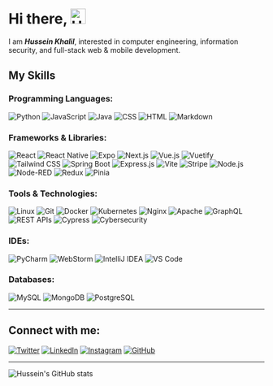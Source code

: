 # Hi there, <img src="https://camo.githubusercontent.com/0c732027af8a28d138e3698181f7be7c9b97d443b4beb9c7ce8ec4cffc6b4767/68747470733a2f2f6d656469612e67697068792e636f6d2f6d656469612f6876524a434c467a6361737252346961377a2f67697068792e676966" alt="Hi" width="30">

I am ***Hussein Khalil***, interested in computer engineering, information security, and full-stack web & mobile development.

## My Skills

### Programming Languages:
![Python](https://img.shields.io/badge/-Python-000?style=for-the-badge&logo=python)
![JavaScript](https://img.shields.io/badge/-JavaScript-000?style=for-the-badge&logo=javascript)
![Java](https://img.shields.io/badge/-Java-000?style=for-the-badge&logo=openjdk)
![CSS](https://img.shields.io/badge/-CSS-000?style=for-the-badge&logo=css3)
![HTML](https://img.shields.io/badge/-HTML5-000?style=for-the-badge&logo=html5)
![Markdown](https://img.shields.io/badge/-Markdown-000?style=for-the-badge&logo=markdown)

### Frameworks & Libraries:
![React](https://img.shields.io/badge/-React-000?style=for-the-badge&logo=react)
![React Native](https://img.shields.io/badge/-React%20Native-000?style=for-the-badge&logo=react)
![Expo](https://img.shields.io/badge/-Expo-000?style=for-the-badge&logo=expo)
![Next.js](https://img.shields.io/badge/-Next.js-000?style=for-the-badge&logo=next.js)
![Vue.js](https://img.shields.io/badge/-Vue.js-000?style=for-the-badge&logo=vue.js)
![Vuetify](https://img.shields.io/badge/-Vuetify-000?style=for-the-badge&logo=vuetify)
![Tailwind CSS](https://img.shields.io/badge/-Tailwind%20CSS-000?style=for-the-badge&logo=tailwindcss)
![Spring Boot](https://img.shields.io/badge/-Spring%20Boot-000?style=for-the-badge&logo=springboot)
![Express.js](https://img.shields.io/badge/-Express.js-000?style=for-the-badge&logo=express)
![Vite](https://img.shields.io/badge/-Vite-000?style=for-the-badge&logo=vite)
![Stripe](https://img.shields.io/badge/-Stripe-000?style=for-the-badge&logo=stripe)
![Node.js](https://img.shields.io/badge/-Node.js-000?style=for-the-badge&logo=node.js)
![Node-RED](https://img.shields.io/badge/-Node--RED-000?style=for-the-badge&logo=nodered)
![Redux](https://img.shields.io/badge/-Redux-000?style=for-the-badge&logo=redux)
![Pinia](https://img.shields.io/badge/-Pinia-000?style=for-the-badge&logo=pinia)

### Tools & Technologies:
![Linux](https://img.shields.io/badge/-Linux-000?style=for-the-badge&logo=linux)
![Git](https://img.shields.io/badge/-Git-000?style=for-the-badge&logo=git)
![Docker](https://img.shields.io/badge/-Docker-000?style=for-the-badge&logo=docker)
![Kubernetes](https://img.shields.io/badge/-Kubernetes-000?style=for-the-badge&logo=kubernetes)
![Nginx](https://img.shields.io/badge/-Nginx-000?style=for-the-badge&logo=nginx)
![Apache](https://img.shields.io/badge/-Apache-000?style=for-the-badge&logo=apache)
![GraphQL](https://img.shields.io/badge/-GraphQL-000?style=for-the-badge&logo=graphql)
![REST APIs](https://img.shields.io/badge/-REST%20APIs-000?style=for-the-badge&logo=api)
![Cypress](https://img.shields.io/badge/-Cypress-000?style=for-the-badge&logo=cypress)
![Cybersecurity](https://img.shields.io/badge/-Cybersecurity-000?style=for-the-badge&logo=security)

### IDEs:
![PyCharm](https://img.shields.io/badge/-PyCharm-000?style=for-the-badge&logo=pycharm)
![WebStorm](https://img.shields.io/badge/-WebStorm-000?style=for-the-badge&logo=webstorm)
![IntelliJ IDEA](https://img.shields.io/badge/-IntelliJ%20IDEA-000?style=for-the-badge&logo=intellijidea)
![VS Code](https://img.shields.io/badge/-Visual%20Studio%20Code-000?style=for-the-badge&logo=visualstudiocode)

### Databases:
![MySQL](https://img.shields.io/badge/-MySQL-000?style=for-the-badge&logo=mysql)
![MongoDB](https://img.shields.io/badge/-MongoDB-000?style=for-the-badge&logo=mongodb)
![PostgreSQL](https://img.shields.io/badge/-PostgreSQL-000?style=for-the-badge&logo=postgresql)

---

## Connect with me:
[![Twitter](https://img.shields.io/badge/-Twitter-000?style=for-the-badge&logo=twitter)](https://twitter.com/HusseinZa3em)
[![LinkedIn](https://img.shields.io/badge/-LinkedIn-000?style=for-the-badge&logo=linkedin)](https://www.linkedin.com/in/hussein-khalil-955a65222/)
[![Instagram](https://img.shields.io/badge/-Instagram-000?style=for-the-badge&logo=instagram)](https://www.instagram.com/huseeink852/)
[![GitHub](https://img.shields.io/badge/-GitHub-000?style=for-the-badge&logo=github)](https://github.com/HusseinSpi)

---

![Hussein's GitHub stats](https://github-readme-stats.vercel.app/api?username=HusseinSpi&show_icons=true&theme=dracula)

